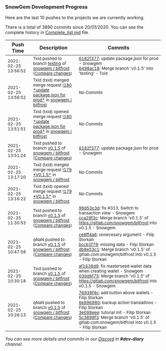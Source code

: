 
### SnowGem Development Progress

Here are the last 10 pushes to the projects we are currently working.

There is a total of 3890 commits since 20/01/2020. You can see the complete history in
 [Complete_list.md](Complete_list.md) file.

| Push Time | Description | Commits |
| --- | --- | --- |
| <sub>2021-02-25 13:56:52</sub> | <sub>Txid pushed to branch [testing](https://gitlab.com/snowgem/bitfrost/commits/testing) of [snowgem / bitfrost](https://gitlab.com/snowgem/bitfrost) ([Compare changes](https://gitlab.com/snowgem/bitfrost/compare/3ab4f3b60bce8dca54efba1c68655a6125c8fd51...6498ac184273c7eae2a59ea3b0ac9ffc8304be76))</sub> | <sub>[6182f377](https://gitlab.com/snowgem/bitfrost/-/commit/6182f3775f3534dcb3afb6506e108b7f135a3f9a): update package.json for prod - Snowgem<br>[6498ac18](https://gitlab.com/snowgem/bitfrost/-/commit/6498ac184273c7eae2a59ea3b0ac9ffc8304be76): Merge branch 'v0.1.5' into 'testing' - Txid</sub> |
| <sub>2021-02-25 13:56:52</sub> | <sub>Txid (txid) merged merge request [\!180 \*update package\.json for prod\*](https://gitlab.com/snowgem/bitfrost/-/merge_requests/180) in [snowgem / bitfrost](https://gitlab.com/snowgem/bitfrost)</sub> | <sub>_No Commits_</sub> |
| <sub>2021-02-25 13:51:51</sub> | <sub>Txid (txid) opened merge request [\!180 \*update package\.json for prod\*](https://gitlab.com/snowgem/bitfrost/-/merge_requests/180) in [snowgem / bitfrost](https://gitlab.com/snowgem/bitfrost)</sub> | <sub>_No Commits_</sub> |
| <sub>2021-02-25 13:51:24</sub> | <sub>Txid pushed to branch [v0\.1\.5](https://gitlab.com/snowgem/bitfrost/commits/v0.1.5) of [snowgem / bitfrost](https://gitlab.com/snowgem/bitfrost) ([Compare changes](https://gitlab.com/snowgem/bitfrost/compare/cca28f3cc956e693eabef03962195b3587a25603...6182f3775f3534dcb3afb6506e108b7f135a3f9a))</sub> | <sub>[6182f377](https://gitlab.com/snowgem/bitfrost/-/commit/6182f3775f3534dcb3afb6506e108b7f135a3f9a): update package.json for prod - Snowgem</sub> |
| <sub>2021-02-25 13:17:20</sub> | <sub>Txid (txid) merged merge request [\!179 \*V0\.1\.5\*](https://gitlab.com/snowgem/bitfrost/-/merge_requests/179) in [snowgem / bitfrost](https://gitlab.com/snowgem/bitfrost)</sub> | <sub>_No Commits_</sub> |
| <sub>2021-02-25 13:16:22</sub> | <sub>Txid (txid) opened merge request [\!179 \*V0\.1\.5\*](https://gitlab.com/snowgem/bitfrost/-/merge_requests/179) in [snowgem / bitfrost](https://gitlab.com/snowgem/bitfrost)</sub> | <sub>_No Commits_</sub> |
| <sub>2021-02-25 11:30:53</sub> | <sub>Txid pushed to branch [v0\.1\.5](https://gitlab.com/snowgem/bitfrost/commits/v0.1.5) of [snowgem / bitfrost](https://gitlab.com/snowgem/bitfrost) ([Compare changes](https://gitlab.com/snowgem/bitfrost/compare/db8e53c17478af7f67147953fd07fffb627fb3d3...cca28f3cc956e693eabef03962195b3587a25603))</sub> | <sub>[99d53c3d](https://gitlab.com/snowgem/bitfrost/-/commit/99d53c3d31704fd4be0885baf0bf8275018c7ea0): fix #313, Switch to transaction view - Snowgem<br>[cca28f3c](https://gitlab.com/snowgem/bitfrost/-/commit/cca28f3cc956e693eabef03962195b3587a25603): Merge branch 'v0.1.5' of https://gitlab.com/snowgem/bitfrost into v0.1.5 - Snowgem</sub> |
| <sub>2021-02-25 10:47:58</sub> | <sub>qNaN pushed to branch [v0\.1\.5](https://gitlab.com/snowgem/bitfrost/commits/v0.1.5) of [snowgem / bitfrost](https://gitlab.com/snowgem/bitfrost) ([Compare changes](https://gitlab.com/snowgem/bitfrost/compare/039d6f75522fea3cd84b47e2c6b2e81ac0d37e15...db8e53c17478af7f67147953fd07fffb627fb3d3))</sub> | <sub>[ce8ff4a6](https://gitlab.com/snowgem/bitfrost/-/commit/ce8ff4a69104d7b86ee8f13a485aa2e0f7e3a1fe): unnecesary argument - Filip Storkan<br>[bccb1f79](https://gitlab.com/snowgem/bitfrost/-/commit/bccb1f7980e7d09236dedbb66baf1ae3bb0b91ba): missing data - Filip Storkan<br>[db8e53c1](https://gitlab.com/snowgem/bitfrost/-/commit/db8e53c17478af7f67147953fd07fffb627fb3d3): Merge branch 'v0.1.5' of gitlab.com:snowgem/bitfrost into v0.1.5 - Filip Storkan</sub> |
| <sub>2021-02-25 10:30:18</sub> | <sub>Txid pushed to branch [v0\.1\.5](https://gitlab.com/snowgem/bitfrost/commits/v0.1.5) of [snowgem / bitfrost](https://gitlab.com/snowgem/bitfrost) ([Compare changes](https://gitlab.com/snowgem/bitfrost/compare/5c3899f33e67ddba180b179aa0368072197b473c...039d6f75522fea3cd84b47e2c6b2e81ac0d37e15))</sub> | <sub>[af1638d9](https://gitlab.com/snowgem/bitfrost/-/commit/af1638d9a5c66c36d854ff6c2caf2c590b7be79c): fix masterseed wallet data when creating wallet - Snowgem<br>[039d6f75](https://gitlab.com/snowgem/bitfrost/-/commit/039d6f75522fea3cd84b47e2c6b2e81ac0d37e15): Merge branch 'v0.1.5' of https://gitlab.com/snowgem/bitfrost into v0.1.5 - Snowgem</sub> |
| <sub>2021-02-25 10:26:13</sub> | <sub>qNaN pushed to branch [v0\.1\.5](https://gitlab.com/snowgem/bitfrost/commits/v0.1.5) of [snowgem / bitfrost](https://gitlab.com/snowgem/bitfrost) ([Compare changes](https://gitlab.com/snowgem/bitfrost/compare/48b8e92480429a00b5f57b98940b3052b546534b...5c3899f33e67ddba180b179aa0368072197b473c))</sub> | <sub>[76938f4c](https://gitlab.com/snowgem/bitfrost/-/commit/76938f4c5795c16977b09cb2fb0e6a3bcd707ae7): add button above wallets - Filip Storkan<br>[6e996980](https://gitlab.com/snowgem/bitfrost/-/commit/6e996980281b00ed8a7cace4951120b06ed112bb): backup action translatinos - Filip Storkan<br>[3e098eee](https://gitlab.com/snowgem/bitfrost/-/commit/3e098eeea1939dff005651f0c4caebfbfc5c6d04): tutorial init - Filip Storkan<br>[5c3899f3](https://gitlab.com/snowgem/bitfrost/-/commit/5c3899f33e67ddba180b179aa0368072197b473c): Merge branch 'v0.1.5' of gitlab.com:snowgem/bitfrost into v0.1.5 - Filip Storkan</sub> |

_You can see more details and commits in our [Discord](https://discord.gg/zumGnbg) in **#dev-diary** channel._
